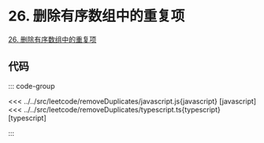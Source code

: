 # 26. 删除有序数组中的重复项

[26. 删除有序数组中的重复项](https://leetcode.cn/problems/remove-duplicates-from-sorted-array/description/)

## 代码

::: code-group

<<< ../../src/leetcode/removeDuplicates/javascript.js{javascript} [javascript]
<<< ../../src/leetcode/removeDuplicates/typescript.ts{typescript} [typescript]

:::
